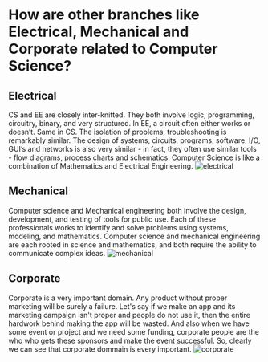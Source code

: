 # How are other branches like Electrical, Mechanical and Corporate related to Computer Science?
## Electrical
CS and EE are closely inter-knitted. They both involve logic, programming, circuitry, binary, and very structured. In EE, a circuit often either works or doesn’t. Same in CS. The isolation of problems, troubleshooting is remarkably similar. The design of systems, circuits, programs, software, I/O, GUI’s and networks is also very similar - in fact, they often use similar tools - flow diagrams, process charts and schematics. Computer Science is like a combination of Mathematics and Electrical Engineering.
![electrical](https://carleton.ca/ece/wp-content/uploads/ece-banner.jpg)
## Mechanical
Computer science and Mechanical engineering both involve the design, development, and testing of tools for public use. Each of these professionals works to identify and solve problems using systems, modeling, and mathematics. Computer science and mechanical engineering are each rooted in science and mathematics, and both require the ability to communicate complex ideas.
![mechanical](https://www.iotworldtoday.com/files/2020/05/GettyImages-1184804468-789x432.jpg)
## Corporate
Corporate is a very important domain. Any product without proper marketing will be surely a failure. Let's say if we make an app and its marketing campaign isn't proper and people do not use it, then the entire hardwork behind making the app will be wasted. And also when we have some event or project and we need some funding, corporate people are the who who gets these sponsors and make the event successful. So, clearly we can see that corporate dommain is every important.
![corporate](https://www.zimegats.com/wp-content/uploads/2018/07/Business-Technology.jpg)
